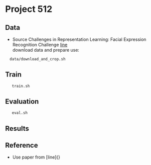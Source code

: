 # Project 512 

## Data 
 - Source Challenges in Representation Learning: Facial Expression Recognition Challenge [line](https://drive.google.com/open?id=1wWiaoJI1A-80V5Rqty5aCDjZaRCczhEN)  
 download data and prepare use:  
  ```bash
	data/download_and_crop.sh 
  ```
## Train 
 ```bash
	train.sh 
 ```

## Evaluation
 ```bash 
	eval.sh 
 ```	

## Results
  
## Reference 
 - Use paper from [line]{}


